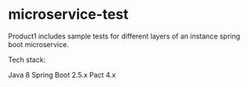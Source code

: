 # microservice-test

Product1 includes sample tests for different layers of an instance spring boot microservice.



Tech stack:

Java 8
Spring Boot 2.5.x
Pact 4.x
